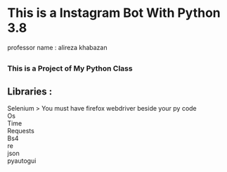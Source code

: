<html>
	<body>		
		<h1>This is a Instagram Bot With Python 3.8</h1>
		<p>professor name : alireza khabazan</p1>
		<h2><h3>This is a Project of My Python Class</h2>
		<h2>Libraries :</h2>
		<p>Selenium > You must have firefox webdriver beside your py code <br>Os<br>Time<br>Requests<br>Bs4<br>re<br>json<br>pyautogui</p>
	</body>
</html>
